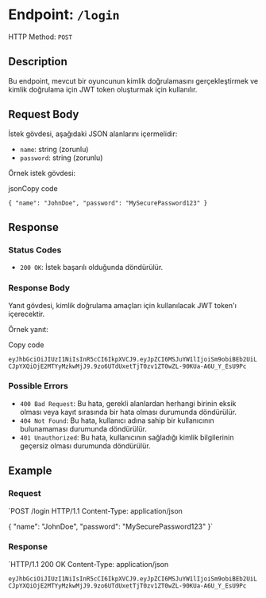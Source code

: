 # Endpoint: `/login`

HTTP Method: `POST`

## Description

Bu endpoint, mevcut bir oyuncunun kimlik doğrulamasını gerçekleştirmek ve kimlik doğrulama için JWT token oluşturmak için kullanılır.

## Request Body

İstek gövdesi, aşağıdaki JSON alanlarını içermelidir:

-   `name`: string (zorunlu)
-   `password`: string (zorunlu)

Örnek istek gövdesi:

jsonCopy code

`{
  "name": "JohnDoe",
  "password": "MySecurePassword123"
}` 

## Response

### Status Codes

-   `200 OK`: İstek başarılı olduğunda döndürülür.

### Response Body

Yanıt gövdesi, kimlik doğrulama amaçları için kullanılacak JWT token'ı içerecektir.

Örnek yanıt:

Copy code

`eyJhbGciOiJIUzI1NiIsInR5cCI6IkpXVCJ9.eyJpZCI6MSJuYW1lIjoiSm9obiBEb2UiLCJpYXQiOjE2MTYyMzkwMjJ9.9zo6UTdUxetTjT0zv1ZT0wZL-90KUa-A6U_Y_EsU9Pc` 

### Possible Errors

-   `400 Bad Request`: Bu hata, gerekli alanlardan herhangi birinin eksik olması veya kayıt sırasında bir hata olması durumunda döndürülür.
-   `404 Not Found`: Bu hata, kullanıcı adına sahip bir kullanıcının bulunamaması durumunda döndürülür.
-   `401 Unauthorized`: Bu hata, kullanıcının sağladığı kimlik bilgilerinin geçersiz olması durumunda döndürülür.

## Example

### Request

`POST /login HTTP/1.1
Content-Type: application/json

{
  "name": "JohnDoe",
  "password": "MySecurePassword123"
}` 

### Response

`HTTP/1.1 200 OK
Content-Type: application/json

`eyJhbGciOiJIUzI1NiIsInR5cCI6IkpXVCJ9.eyJpZCI6MSJuYW1lIjoiSm9obiBEb2UiLCJpYXQiOjE2MTYyMzkwMjJ9.9zo6UTdUxetTjT0zv1ZT0wZL-90KUa-A6U_Y_EsU9Pc`